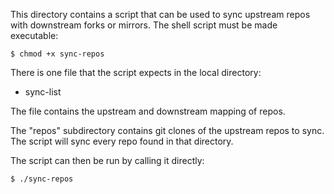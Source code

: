This directory contains a script that can be used to sync upstream
repos with downstream forks or mirrors. The shell script must be made
executable:
<pre><code>$ chmod +x sync-repos
</code></pre>

There is one file that the script expects in the local directory:
* sync-list

The file contains the upstream and downstream mapping of repos.

The "repos" subdirectory contains git clones of the upstream repos to sync. The
script will sync every repo found in that directory.

The script can then be run by calling it directly:
<pre><code>$ ./sync-repos
</code></pre>
